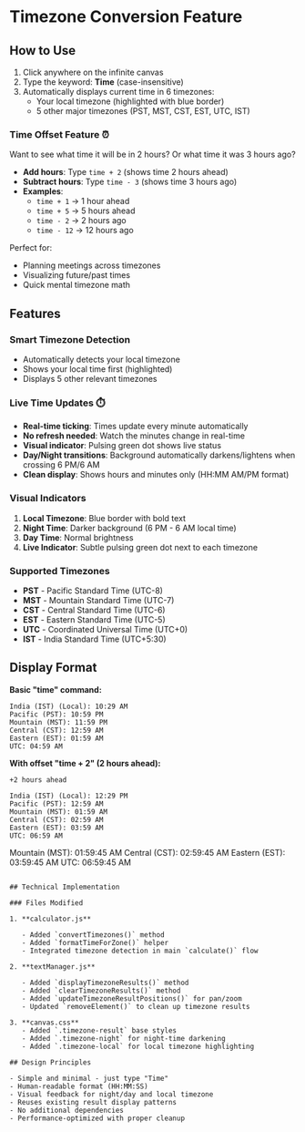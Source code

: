 # Timezone Conversion Feature

## How to Use

1. Click anywhere on the infinite canvas
2. Type the keyword: **Time** (case-insensitive)
3. Automatically displays current time in 6 timezones:
   - Your local timezone (highlighted with blue border)
   - 5 other major timezones (PST, MST, CST, EST, UTC, IST)

### Time Offset Feature ⏰

Want to see what time it will be in 2 hours? Or what time it was 3 hours ago?

- **Add hours**: Type `time + 2` (shows time 2 hours ahead)
- **Subtract hours**: Type `time - 3` (shows time 3 hours ago)
- **Examples**:
  - `time + 1` → 1 hour ahead
  - `time + 5` → 5 hours ahead
  - `time - 2` → 2 hours ago
  - `time - 12` → 12 hours ago

Perfect for:

- Planning meetings across timezones
- Visualizing future/past times
- Quick mental timezone math

## Features

### Smart Timezone Detection

- Automatically detects your local timezone
- Shows your local time first (highlighted)
- Displays 5 other relevant timezones

### Live Time Updates ⏱️

- **Real-time ticking**: Times update every minute automatically
- **No refresh needed**: Watch the minutes change in real-time
- **Visual indicator**: Pulsing green dot shows live status
- **Day/Night transitions**: Background automatically darkens/lightens when crossing 6 PM/6 AM
- **Clean display**: Shows hours and minutes only (HH:MM AM/PM format)

### Visual Indicators

1. **Local Timezone**: Blue border with bold text
2. **Night Time**: Darker background (6 PM - 6 AM local time)
3. **Day Time**: Normal brightness
4. **Live Indicator**: Subtle pulsing green dot next to each timezone

### Supported Timezones

- **PST** - Pacific Standard Time (UTC-8)
- **MST** - Mountain Standard Time (UTC-7)
- **CST** - Central Standard Time (UTC-6)
- **EST** - Eastern Standard Time (UTC-5)
- **UTC** - Coordinated Universal Time (UTC+0)
- **IST** - India Standard Time (UTC+5:30)

## Display Format

**Basic "time" command:**

```
India (IST) (Local): 10:29 AM
Pacific (PST): 10:59 PM
Mountain (MST): 11:59 PM
Central (CST): 12:59 AM
Eastern (EST): 01:59 AM
UTC: 04:59 AM
```

**With offset "time + 2" (2 hours ahead):**

```
+2 hours ahead

India (IST) (Local): 12:29 PM
Pacific (PST): 12:59 AM
Mountain (MST): 01:59 AM
Central (CST): 02:59 AM
Eastern (EST): 03:59 AM
UTC: 06:59 AM
```

Mountain (MST): 01:59:45 AM
Central (CST): 02:59:45 AM
Eastern (EST): 03:59:45 AM
UTC: 06:59:45 AM

```

## Technical Implementation

### Files Modified

1. **calculator.js**

   - Added `convertTimezones()` method
   - Added `formatTimeForZone()` helper
   - Integrated timezone detection in main `calculate()` flow

2. **textManager.js**

   - Added `displayTimezoneResults()` method
   - Added `clearTimezoneResults()` method
   - Added `updateTimezoneResultPositions()` for pan/zoom
   - Updated `removeElement()` to clean up timezone results

3. **canvas.css**
   - Added `.timezone-result` base styles
   - Added `.timezone-night` for night-time darkening
   - Added `.timezone-local` for local timezone highlighting

## Design Principles

- Simple and minimal - just type "Time"
- Human-readable format (HH:MM:SS)
- Visual feedback for night/day and local timezone
- Reuses existing result display patterns
- No additional dependencies
- Performance-optimized with proper cleanup
```
